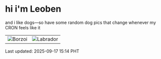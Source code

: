 # hi i'm Leoben

and i like dogs—so have some random dog pics that change whenever my CRON feels like it

|  |  |
|--------|----------|
| ![Borzoi](https://random-dog-vercel.vercel.app/api/random-borzoi?v=1758093297) | ![Labrador](https://random-dog-vercel.vercel.app/api/random-labrador?v=1758093297) |

Last updated: 2025-09-17 15:14 PHT
